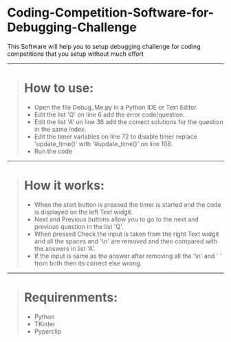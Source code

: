 # Coding-Competition-Software-for-Debugging-Challenge
This Software will help you to setup debugging challenge for coding competitions that you setup without much effort

----
> # How to use:
>  - Open the file Debug_Me.py in a Python IDE or Text Editor.
>  - Edit the list 'Q' on line 6 add the error code/question.
>  - Edit the list 'A' on line 38 add the correct solutions for the question in the same index.
>  - Edit the timer variables on line 72 to disable timer replace 'update_time()' with '#update_time()' on line 108.
>  - Run the code

----
> # How it works:
>  - When the start button is pressed the timer is started and the code is displayed on the left Text widgit.
>  - Next and Previous buttons allow you to go to the next and previous question in the list 'Q'.
>  - When pressed Check the input is taken from the right Text widgit and all the spaces and '\n' are removed and then compared with the answers in list 'A'.
>  - If the input is same as the answer after removing all the '\n' and ' ' from both then its correct else wrong.

----
> # Requirenments:
>  - Python
>  - TKinter
>  - Pyperclip
